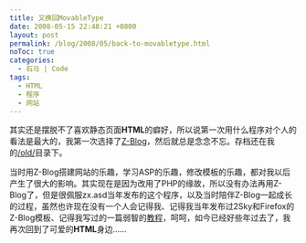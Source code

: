 ```yaml
---
title: 又换回MovableType
date: 2008-05-15 22:48:21 +0800
layout: post
permalink: /blog/2008/05/back-to-movabletype.html
noToc: true
categories:
  - 石马 | Code
tags:
  - HTML
  - 程序
  - 网站
---
```

其实还是摆脱不了喜欢静态页面**HTML**的癖好，所以说第一次用什么程序对个人的看法是最大的，我第一次选择了[Z-Blog][1]，然后就总是念念不忘。存档还在我的[/old/][2]目录下。

当时用Z-Blog搭建网站的乐趣，学习ASP的乐趣，修改模板的乐趣，都对我以后产生了很大的影响。其实现在是因为改用了PHP的缘故，所以没有办法再用Z-Blog了，但是很佩服zx.asd当年发布的这个程序，以及当时陪伴Z-Blog一起成长的过程，虽然也许现在没有一个人会记得我、记得我当年发布过2Sky和Firefox的Z-Blog模板、记得我写过的一篇弱智的[教程][3]，呵呵，如今已经好些年过去了，我再次回到了可爱的**HTML**身边&#8230;&#8230;

 [1]: http://www.rainbowsoft.org
 [2]: http://chenjun.com/old/
 [3]: http://bbs.rainbowsoft.org/thread-254-1-2.html